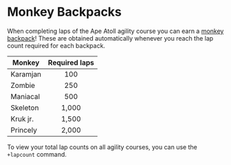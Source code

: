 # Monkey Backpacks

When completing laps of the Ape Atoll agility course you can earn a [monkey backpack](https://oldschool.runescape.wiki/w/Ape\_Atoll\_Agility\_Course)! These are obtained automatically whenever you reach the lap count required for each backpack.

| **Monkey** | **Required laps** |
| ---------- | :---------------: |
| Karamjan   |        100        |
| Zombie     |        250        |
| Maniacal   |        500        |
| Skeleton   |       1,000       |
| Kruk jr.   |       1,500       |
| Princely   |       2,000       |

To view your total lap counts on all agility courses, you can use the `+lapcount` command.

